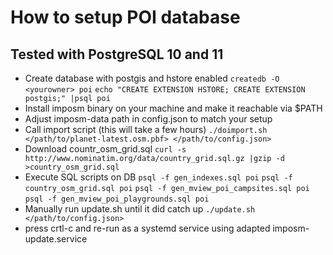 # How to setup POI database
## Tested with PostgreSQL 10 and 11

* Create database with postgis and hstore enabled
  `createdb -O <yourowner> poi`
  `echo "CREATE EXTENSION HSTORE; CREATE EXTENSION postgis;" |psql poi`
* Install imposm binary on your machine and make it reachable via $PATH
* Adjust imposm-data path in config.json to match your setup
* Call import script (this will take a few hours)
  `./doimport.sh </path/to/planet-latest.osm.pbf> </path/to/config.json>`
* Download countr_osm_grid.sql
  `curl -s http://www.nominatim.org/data/country_grid.sql.gz |gzip -d >country_osm_grid.sql`
* Execute SQL scripts on DB
  `psql -f gen_indexes.sql poi`
  `psql -f country_osm_grid.sql poi`
  `psql -f gen_mview_poi_campsites.sql poi`
  `psql -f gen_mview_poi_playgrounds.sql poi`
* Manually run update.sh until it did catch up
  `./update.sh </path/to/config.json>`
* press crtl-c and re-run as a systemd service using adapted imposm-update.service





